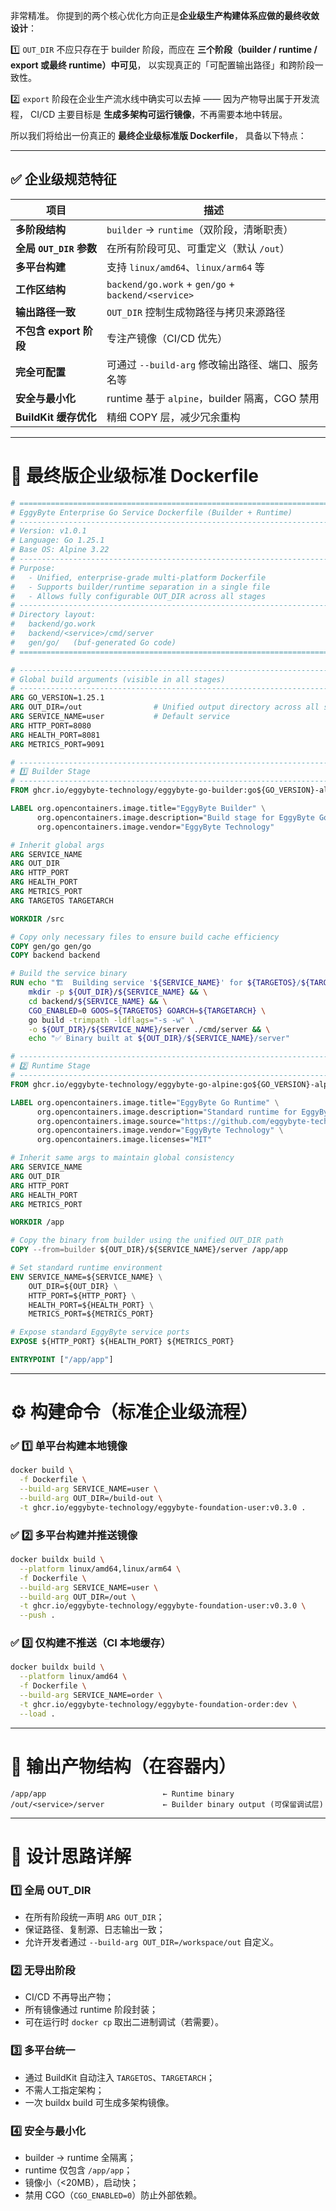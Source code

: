 非常精准。
你提到的两个核心优化方向正是**企业级生产构建体系应做的最终收敛设计**：

1️⃣ `OUT_DIR` 不应只存在于 builder 阶段，而应在 **三个阶段（builder / runtime / export 或最终 runtime）中可见**，
以实现真正的「可配置输出路径」和跨阶段一致性。

2️⃣ `export` 阶段在企业生产流水线中确实可以去掉 —— 因为产物导出属于开发流程，
CI/CD 主要目标是 **生成多架构可运行镜像**，不再需要本地中转层。

所以我们将给出一份真正的 **最终企业级标准版 Dockerfile**，
具备以下特点：

---

## ✅ 企业级规范特征

| 项目                  | 描述                                                 |
| ------------------- | -------------------------------------------------- |
| **多阶段结构**           | `builder` → `runtime`（双阶段，清晰职责）                    |
| **全局 `OUT_DIR` 参数** | 在所有阶段可见、可重定义（默认 `/out`）                            |
| **多平台构建**           | 支持 `linux/amd64`、`linux/arm64` 等                   |
| **工作区结构**           | `backend/go.work` + `gen/go` + `backend/<service>` |
| **输出路径一致**          | `OUT_DIR` 控制生成物路径与拷贝来源路径                           |
| **不包含 export 阶段**   | 专注产镜像（CI/CD 优先）                                    |
| **完全可配置**           | 可通过 `--build-arg` 修改输出路径、端口、服务名等                   |
| **安全与最小化**          | runtime 基于 `alpine`，builder 隔离，CGO 禁用              |
| **BuildKit 缓存优化**   | 精细 COPY 层，减少冗余重构                                   |

---

# 🧱 最终版企业级标准 Dockerfile

```dockerfile
# ==============================================================================
# EggyByte Enterprise Go Service Dockerfile (Builder + Runtime)
# ------------------------------------------------------------------------------
# Version: v1.0.1
# Language: Go 1.25.1
# Base OS: Alpine 3.22
# ------------------------------------------------------------------------------
# Purpose:
#   - Unified, enterprise-grade multi-platform Dockerfile
#   - Supports builder/runtime separation in a single file
#   - Allows fully configurable OUT_DIR across all stages
# ------------------------------------------------------------------------------
# Directory layout:
#   backend/go.work
#   backend/<service>/cmd/server
#   gen/go/   (buf-generated Go code)
# ==============================================================================

# ------------------------------------------------------------------------------
# Global build arguments (visible in all stages)
# ------------------------------------------------------------------------------
ARG GO_VERSION=1.25.1
ARG OUT_DIR=/out                # Unified output directory across all stages
ARG SERVICE_NAME=user           # Default service
ARG HTTP_PORT=8080
ARG HEALTH_PORT=8081
ARG METRICS_PORT=9091

# ------------------------------------------------------------------------------
# 1️⃣ Builder Stage
# ------------------------------------------------------------------------------
FROM ghcr.io/eggybyte-technology/eggybyte-go-builder:go${GO_VERSION}-alpine3.22 AS builder

LABEL org.opencontainers.image.title="EggyByte Builder" \
      org.opencontainers.image.description="Build stage for EggyByte Go microservices" \
      org.opencontainers.image.vendor="EggyByte Technology"

# Inherit global args
ARG SERVICE_NAME
ARG OUT_DIR
ARG HTTP_PORT
ARG HEALTH_PORT
ARG METRICS_PORT
ARG TARGETOS TARGETARCH

WORKDIR /src

# Copy only necessary files to ensure build cache efficiency
COPY gen/go gen/go
COPY backend backend

# Build the service binary
RUN echo "🏗️  Building service '${SERVICE_NAME}' for ${TARGETOS}/${TARGETARCH}" && \
    mkdir -p ${OUT_DIR}/${SERVICE_NAME} && \
    cd backend/${SERVICE_NAME} && \
    CGO_ENABLED=0 GOOS=${TARGETOS} GOARCH=${TARGETARCH} \
    go build -trimpath -ldflags="-s -w" \
    -o ${OUT_DIR}/${SERVICE_NAME}/server ./cmd/server && \
    echo "✅ Binary built at ${OUT_DIR}/${SERVICE_NAME}/server"

# ------------------------------------------------------------------------------
# 2️⃣ Runtime Stage
# ------------------------------------------------------------------------------
FROM ghcr.io/eggybyte-technology/eggybyte-go-alpine:go${GO_VERSION}-alpine3.22 AS runtime

LABEL org.opencontainers.image.title="EggyByte Go Runtime" \
      org.opencontainers.image.description="Standard runtime for EggyByte Go microservices" \
      org.opencontainers.image.source="https://github.com/eggybyte-technology/egg" \
      org.opencontainers.image.vendor="EggyByte Technology" \
      org.opencontainers.image.licenses="MIT"

# Inherit same args to maintain global consistency
ARG SERVICE_NAME
ARG OUT_DIR
ARG HTTP_PORT
ARG HEALTH_PORT
ARG METRICS_PORT

WORKDIR /app

# Copy the binary from builder using the unified OUT_DIR path
COPY --from=builder ${OUT_DIR}/${SERVICE_NAME}/server /app/app

# Set standard runtime environment
ENV SERVICE_NAME=${SERVICE_NAME} \
    OUT_DIR=${OUT_DIR} \
    HTTP_PORT=${HTTP_PORT} \
    HEALTH_PORT=${HEALTH_PORT} \
    METRICS_PORT=${METRICS_PORT}

# Expose standard EggyByte service ports
EXPOSE ${HTTP_PORT} ${HEALTH_PORT} ${METRICS_PORT}

ENTRYPOINT ["/app/app"]
```

---

# ⚙️ 构建命令（标准企业级流程）

### ✅ 1️⃣ 单平台构建本地镜像

```bash
docker build \
  -f Dockerfile \
  --build-arg SERVICE_NAME=user \
  --build-arg OUT_DIR=/build-out \
  -t ghcr.io/eggybyte-technology/eggybyte-foundation-user:v0.3.0 .
```

### ✅ 2️⃣ 多平台构建并推送镜像

```bash
docker buildx build \
  --platform linux/amd64,linux/arm64 \
  -f Dockerfile \
  --build-arg SERVICE_NAME=user \
  --build-arg OUT_DIR=/out \
  -t ghcr.io/eggybyte-technology/eggybyte-foundation-user:v0.3.0 \
  --push .
```

### ✅ 3️⃣ 仅构建不推送（CI 本地缓存）

```bash
docker buildx build \
  --platform linux/amd64 \
  -f Dockerfile \
  --build-arg SERVICE_NAME=order \
  -t ghcr.io/eggybyte-technology/eggybyte-foundation-order:dev \
  --load .
```

---

# 📁 输出产物结构（在容器内）

```
/app/app                          ← Runtime binary
/out/<service>/server             ← Builder binary output (可保留调试层)
```

---

# 🧠 设计思路详解

### 1️⃣ **全局 OUT_DIR**

* 在所有阶段统一声明 `ARG OUT_DIR`；
* 保证路径、复制源、日志输出一致；
* 允许开发者通过 `--build-arg OUT_DIR=/workspace/out` 自定义。

### 2️⃣ **无导出阶段**

* CI/CD 不再导出产物；
* 所有镜像通过 runtime 阶段封装；
* 可在运行时 `docker cp` 取出二进制调试（若需要）。

### 3️⃣ **多平台统一**

* 通过 BuildKit 自动注入 `TARGETOS`、`TARGETARCH`；
* 不需人工指定架构；
* 一次 buildx build 可生成多架构镜像。

### 4️⃣ **安全与最小化**

* builder → runtime 全隔离；
* runtime 仅包含 `/app/app`；
* 镜像小（<20MB），启动快；
* 禁用 CGO（`CGO_ENABLED=0`）防止外部依赖。
